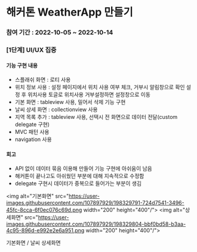 # 해커톤 WeatherApp 만들기 

### 참여 기간 : 2022-10-05 ~ 2022-10-14

### [1단계] UI/UX 집중

#### 기능 구현 내용
- 스플래쉬 화면 : 로티 사용
- 위치 정보 사용 : 설정 페이지에서 위치 사용 여부 체크, 거부시 알림창으로 확인
                설정 후 위치사용 토글로 위치사용 거부설정하면 설정창으로 이동
- 기본 화면 : tableview 사용, 밀어서 삭제 기능 구현
- 날씨 상세 화면 : collectionview 사용
- 지역 목록 추가 : tableview 사용, 선택시 전 화면으로 데이터 전달(custom delegate 구현)
- MVC 패턴 사용
- navigation 사용

#### 회고
- API 없이 데이터 묶음 이용해 만들어 기능 구현에 아쉬움이 남음
- 해커톤이 끝나고도 아쉬웠던 부분에 대해 지속적으로 수정함
- delegate 구현시 데이터가 중복으로 들어가는 부분이 생김

<img alt="기본화면" src="https://user-images.githubusercontent.com/107897929/198329791-724d7541-3496-45fc-8cca-6f0ec076c69d.png width="200" height="400"/"> <img alt="상세화면" src="https://user-images.githubusercontent.com/107897929/198329804-bbf0bd58-b3aa-4c95-896d-e992e2e6a951.png width="200" height="400"/">

기본화면 / 날씨 상세화면

